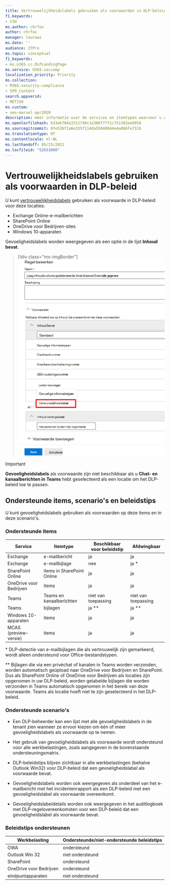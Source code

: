 ```yaml
---
title: Vertrouwelijkheidslabels gebruiken als voorwaarden in DLP-beleid
f1.keywords:
- CSH
ms.author: chrfox
author: chrfox
manager: laurawi
ms.date: ''
audience: ITPro
ms.topic: conceptual
f1_keywords:
- ms.o365.cc.DLPLandingPage
ms.service: O365-seccomp
localization_priority: Priority
ms.collection:
- M365-security-compliance
- SPO_Content
search.appverid:
- MET150
ms.custom:
- seo-marvel-apr2020
description: meer informatie over de services en itemtypen waarvoor u gevoeligheidslabels kunt gebruiken als voorwaarden in DLP-beleid
ms.openlocfilehash: b33e6704a3311740c1e386f77f1c751382ee6958
ms.sourcegitcommit: 07e536f1a6e335f114da55048844e4a866fe731b
ms.translationtype: HT
ms.contentlocale: nl-NL
ms.lasthandoff: 05/25/2021
ms.locfileid: "52651090"
---
```

# <a name="use-sensitivity-labels-as-conditions-in-dlp-policies"></a>Vertrouwelijkheidslabels gebruiken als voorwaarden in DLP-beleid

U kunt [vertrouwelijkheidslabels](sensitivity-labels.md) gebruiken als voorwaarde in DLP-beleid voor deze locaties:

- Exchange Online-e-mailberichten
- SharePoint Online
- OneDrive voor Bedrijven-sites
- Windows 10-apparaten

Gevoeligheidslabels worden weergegeven als een optie in de lijst **Inhoud bevat**.

> [!div class="mx-imgBorder"]
> ![gevoeligheidslabel als voorwaarde](../media/dlp-sensitivity-label-as-a-condition.png)

> [!IMPORTANT]
> **Gevoeligheidslabels** als voorwaarde zijn niet beschikbaar als u **Chat- en kanaalberichten in Teams** hebt geselecteerd als een locatie om het DLP-beleid toe te passen.


## <a name="supported-items-scenarios-and-policy-tips"></a>Ondersteunde items, scenario's en beleidstips

U kunt gevoeligheidslabels gebruiken als voorwaarden op deze items en in deze scenario's.

### <a name="supported-items"></a>Ondersteunde items

|Service  |Itemtype  |Beschikbaar voor beleidstip  |Afdwingbaar  |
|---------|---------|---------|---------|
|Exchange    |e-mailbericht         |ja         |ja         |
|Exchange    |e-mailbijlage         |nee         |ja *         |
|SharePoint Online     |items in SharePoint Online         |ja         |ja         |
|OneDrive voor Bedrijven     |items         |ja         |ja         |
|Teams     |Teams en kanaalberichten         |niet van toepassing         |niet van toepassing         |
|Teams     |bijlagen         |ja **         |ja **         |
|Windows 10-apparaten     |items         |ja         |ja         |
|MCAS (preview-versie) |items         |ja         |ja         |

\* DLP-detectie van e-mailbijlagen die als vertrouwelijk zijn gemarkeerd, wordt alleen ondersteund voor Office-bestandstypen.

\** Bijlagen die via een privéchat of kanalen in Teams worden verzonden, worden automatisch geüpload naar OneDrive voor Bedrijven en SharePoint. Dus als SharePoint Online of OneDrive voor Bedrijven als locaties zijn opgenomen in uw DLP-beleid, worden gelabelde bijlagen die worden verzonden in Teams automatisch opgenomen in het bereik van deze voorwaarde. Teams als locatie hoeft niet te zijn geselecteerd in het DLP-beleid.

### <a name="supported-scenarios"></a>Ondersteunde scenario's

- Een DLP-beheerder kan een lijst met alle gevoeligheidslabels in de tenant zien wanneer ze ervoor kiezen om één of meer gevoeligheidslabels als voorwaarde op te nemen.

- Het gebruik van gevoeligheidslabels als voorwaarde wordt ondersteund voor alle werkbelastingen, zoals aangegeven in de bovenstaande ondersteuningsmatrix.

- DLP-beleidstips blijven zichtbaar in alle werkbelastingen (behalve Outlook Win32) voor DLP-beleid dat een gevoeligheidslabel als voorwaarde bevat.

- Gevoeligheidslabels worden ook weergegeven als onderdeel van het e-mailbericht met het incidentenrapport als een DLP-beleid met een gevoeligheidslabel als voorwaarde overeenkomt.

- Gevoeligheidslabeldetails worden ook weergegeven in het auditlogboek met DLP-regelovereenkomsten voor een DLP-beleid dat een gevoeligheidslabel als voorwaarde bevat.


### <a name="support-policy-tips"></a>Beleidstips ondersteunen


|Werkbelasting  |Ondersteunde/niet-ondersteunde beleidstips  |
|---------|---------|
|OWA |    ondersteund     |
|Outlook Win 32    |  niet ondersteund       |
|SharePoint   |   ondersteund      |
|OneDrive voor Bedrijven    |    ondersteund     |
|eindpuntapparaten   |  niet ondersteund       |
